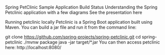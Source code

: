 Spring PetClinic Sample Application Build Status
Understanding the Spring Petclinic application with a few diagrams
See the presentation here

Running petclinic locally
Petclinic is a Spring Boot application built using Maven. You can build a jar file and run it from the command line:

git clone https://github.com/spring-projects/spring-petclinic.git
cd spring-petclinic
./mvnw package
java -jar target/*.jar
You can then access petclinic here: http://localhost:8080/
